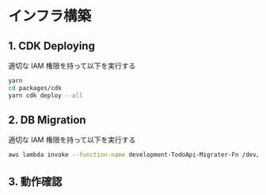 # インフラ構築

## 1. CDK Deploying

適切な IAM 権限を持って以下を実行する

```sh
yarn
cd packages/cdk
yarn cdk deploy --all
```

## 2. DB Migration

適切な IAM 権限を持って以下を実行する

```sh
aws lambda invoke --function-name development-TodoApi-Migrater-Fn /dev/stdout
```

## 3. 動作確認
